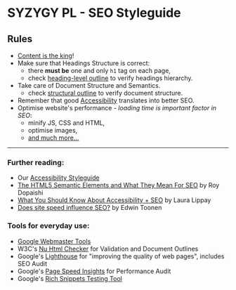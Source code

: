 # SYZYGY PL - SEO Styleguide

## Rules
* [Content is the king](https://www.semrush.com/blog/why-content-is-king-is-the-biggest-myth-in-seo/)!
* Make sure that Headings Structure is correct:
  * there **must be** one and only `h1` tag on each page,
  * check [heading-level outline][validator] to verify headings hierarchy.
* Take care of Document Structure and Semantics.
  * check [structural outline][validator] to verify document structure.
* Remember that good [Accessibility][accessibility] translates into better SEO.
* Optimise website's performance - *loading time is important factor in SEO*:
  * minify JS, CSS and HTML,
  * optimise images,
  * [and much more...](https://developers.google.com/web/tools/lighthouse/audits/critical-request-chains)

***

### Further reading:

* Our [Accessibility Styleguide][accessibility]
* [The HTML5 Semantic Elements and What They Mean For SEO](https://www.inboundnow.com/html5-semantic-elements-mean-seo/) by Roy Dopaishi
* [What You Should Know About Accessibility + SEO](https://moz.com/blog/accessibility-seo-1) by Laura Lippay
* [Does site speed influence SEO?](https://yoast.com/does-site-speed-influence-seo/) by Edwin Toonen 


### Tools for everyday use:
* [Google Webmaster Tools](https://www.google.com/webmasters/tools/home)
* W3C's [Nu Html Checker][validator] for Validation and Document Outlines
* Google's [Lighthouse][lighthouse] for "improving the quality of web pages", includes SEO Audit
* Google's [Page Speed Insights][page-speed] for Performance Audit
* Google's [Rich Snippets Testing Tool](rich-snippets)



[accessibility]: ../a11y/README.md
[validator]: https://validator.w3.org/nu/?showoutline=yes
[lighthouse]: https://developers.google.com/web/tools/lighthouse/
[page-speed]: https://developers.google.com/speed/pagespeed/insights/
[rich-snippets]: https://developers.google.com/structured-data/testing-tool
